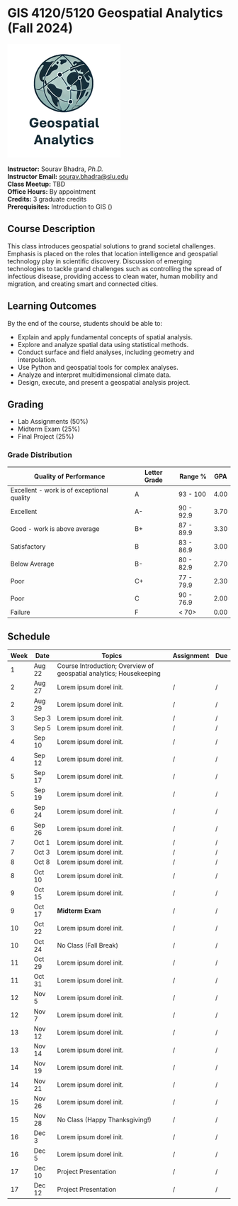 # GIS 4120/5120 Geospatial Analytics (Fall 2024)

![logo](images/logo.png)

**Instructor:** Sourav Bhadra, *Ph.D.*  
**Instructor Email:** [sourav.bhadra@slu.edu](mailto:sourav.bhadra@slu.edu)  
**Class Meetup:** TBD  
**Office Hours:** By appointment  
**Credits:** 3 graduate credits  
**Prerequisites:** Introduction to GIS ()  

## Course Description

This class introduces geospatial solutions to grand societal challenges. Emphasis is placed on the roles that location intelligence and geospatial technology play in scientific discovery. Discussion of emerging technologies to tackle grand challenges such as controlling the spread of infectious disease, providing access to clean water, human mobility and migration, and creating smart and connected cities.  

## Learning Outcomes

By the end of the course, students should be able to:

- Explain and apply fundamental concepts of spatial analysis.
- Explore and analyze spatial data using statistical methods.
- Conduct surface and field analyses, including geometry and interpolation.
- Use Python and geospatial tools for complex analyses.
- Analyze and interpret multidimensional climate data.
- Design, execute, and present a geospatial analysis project.

## Grading

- Lab Assignments (50%)
- Midterm Exam (25%)
- Final Project (25%)

### Grade Distribution

Quality of Performance | Letter Grade | Range % | GPA
---------|----------|---------|---------
Excellent - work is of exceptional quality | A | 93 - 100 | 4.00
Excellent | A- | 90 - 92.9 | 3.70
Good - work is above average | B+ | 87 - 89.9 | 3.30
Satisfactory | B | 83 - 86.9 | 3.00
Below Average | B- | 80 - 82.9 | 2.70
Poor | C+ | 77 - 79.9 | 2.30
Poor | C | 90 - 76.9 | 2.00
Failure | F | < 70> | 0.00

## Schedule

Week | Date | Topics | Assignment | Due
-----|------|--------|-------------|-----
1    | Aug 22 | Course Introduction; Overview of geospatial analytics; Housekeeping
2    | Aug 27 | Lorem ipsum dorel init. | /  |  /
2    | Aug 29 | Lorem ipsum dorel init. | /  |  /
3    | Sep 3 | Lorem ipsum dorel init. | /  |  /
3    | Sep 5 | Lorem ipsum dorel init. | /  |  /
4    | Sep 10 | Lorem ipsum dorel init. | /  |  /
4    | Sep 12 | Lorem ipsum dorel init. | /  |  /
5    | Sep 17 | Lorem ipsum dorel init. | /  |  /
5    | Sep 19 | Lorem ipsum dorel init. | /  |  /
6    | Sep 24 | Lorem ipsum dorel init. | /  |  /
6    | Sep 26 | Lorem ipsum dorel init. | /  |  /
7    | Oct 1 | Lorem ipsum dorel init. | /  |  /
7    | Oct 3 | Lorem ipsum dorel init. | /  |  /
8    | Oct 8 | Lorem ipsum dorel init. | /  |  /
8    | Oct 10 | Lorem ipsum dorel init. | /  |  /
9    | Oct 15 | Lorem ipsum dorel init. | /  |  /
9    | Oct 17 | **Midterm Exam** | /  |  /
10    | Oct 22 | Lorem ipsum dorel init. | /  |  /
10    | Oct 24 | No Class (Fall Break) | /  |  /
11    | Oct 29 | Lorem ipsum dorel init. | /  |  /
11    | Oct 31 | Lorem ipsum dorel init. | /  |  /
12    | Nov 5 | Lorem ipsum dorel init. | /  |  /
12    | Nov 7 | Lorem ipsum dorel init. | /  |  /
13    | Nov 12 | Lorem ipsum dorel init. | /  |  /
13    | Nov 14 | Lorem ipsum dorel init. | /  |  /
14    | Nov 19 | Lorem ipsum dorel init. | /  |  /
14    | Nov 21 | Lorem ipsum dorel init. | /  |  /
15    | Nov 26 | Lorem ipsum dorel init. | /  |  /
15    | Nov 28 | No Class (Happy Thanksgiving!) | /  |  /
16    | Dec 3 | Lorem ipsum dorel init. | /  |  /
16    | Dec 5 | Lorem ipsum dorel init. | /  |  /
17    | Dec 10 | Project Presentation | /  |  /
17    | Dec 12 | Project Presentation | /  |  /
